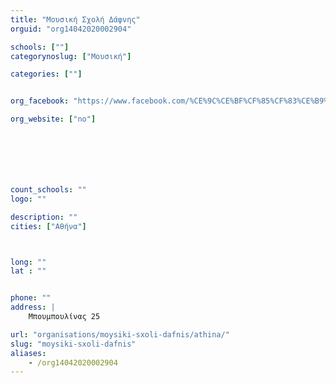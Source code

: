 ```yaml
---
title: "Μουσική Σχολή Δάφνης"
orguid: "org14042020002904"

schools: [""]
categorynoslug: ["Μουσική"]

categories: [""]


org_facebook: "https://www.facebook.com/%CE%9C%CE%BF%CF%85%CF%83%CE%B9%CE%BA%CE%AE-%CE%A3%CF%87%CE%BF%CE%BB%CE%AE-%CE%94%CE%AC%CF%86%CE%BD%CE%B7%CF%82-157129251119194/"

org_website: ["no"]







count_schools: ""
logo: ""

description: ""
cities: ["Αθήνα"]



long: ""
lat : ""


phone: ""
address: |
    Μπουμπουλίνας 25

url: "organisations/moysiki-sxoli-dafnis/athina/"
slug: "moysiki-sxoli-dafnis"
aliases:
    - /org14042020002904
---
```



